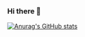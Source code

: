 ### Hi there 👋


[![Anurag's GitHub stats](https://github-readme-stats.vercel.app/api?username=denisolrov)](https://github.com/anuraghazra/github-readme-stats)

<!--
**DenisOlrov/DenisOlrov** is a ✨ _special_ ✨ repository because its `README.md` (this file) appears on your GitHub profile.

Here are some ideas to get you started:

- 🔭 I’m currently working on ...
- 🌱 I’m currently learning ...
- 👯 I’m looking to collaborate on ...
- 🤔 I’m looking for help with ...
- 💬 Ask me about ...
- 📫 How to reach me: ...
- 😄 Pronouns: ...
- ⚡ Fun fact: ...
-->
